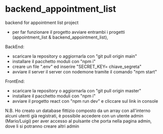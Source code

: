 # backend_appointment_list

backend for appointment list project

- per far funzionare il progetto avviare entrambi i progetti (appointment_list & backend_appointment_list),

BackEnd:

- scaricare la repository o aggiornarla con "git pull origin main"
- installare il pacchetto moduli con "npm i"
- creare un file ".env" ed inserire "SECRET_KEY= chiave_segreta"
- avviare il server il server con nodemone tramite il comando "npm start"

FrontEnd:

- scaricare la repository o aggiornarla con "git pull origin master"
- installare il pacchetto moduli con "npm i"
- avviare il progetto react con "npm run dev" e cliccare sul link in console

N.B.
Ho creato un database fittizio composto da un array con all'interno alcuni utenti già registrati, è possibile accedere con un utente admin (Mario/Luigi) per aver accesso al pulsante che porta nella pagina admin, dove li si potranno creare altri admin
